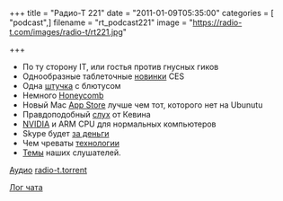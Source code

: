 +++
title = "Радио-Т 221"
date = "2011-01-09T05:35:00"
categories = [ "podcast",]
filename = "rt_podcast221"
image = "https://radio-t.com/images/radio-t/rt221.jpg"

+++

- По ту сторону IT, или гостья против гнусных гиков
- Однообразные таблеточные [новинки](http://www.bgr.com/2011/01/07/the-best-of-ces-2011-so-far/) CES
- Одна [штучка](http://www.bgr.com/2011/01/07/hands-on-with-blackberry-playbook-bridge-video/) с блютусом
- Немного [Honeycomb](http://www.bgr.com/2011/01/05/google-releases-android-3-0-honeycomb-video/)
- Новый Mac [App Store](http://www.readwriteweb.com/archives/apples_new_mac_app_store_our_first_impressions.php) лучше чем тот, которого нет на Ubunutu
- Правдоподобный [слух](http://techcrunch.com/2011/01/07/yet-another-kevin-rose-rumor-ipad-2-coming-in-3-4-weeks/) от Кевина
- [NVIDIA](http://www.osnews.com/story/24209/NVIDIA_Announces_ARM_CPU_for_Desktop_Server_HPC) и ARM CPU для нормальных компьютеров
- Skype будет [за деньги](http://techcrunch.com/2011/01/06/skype-adds-group-video-calling-to-enterprise-offering/)
- Чем чреваты [технологии](http://www.switched.com/2011/01/04/technology-physically-addictive-information-deprivation-disorder/)
- [Темы](http://radio-t.com/temi_dlja_vipuskov/temy-dlya-221/) наших слушателей.

[Аудио](http://archive.rucast.net/radio-t/media/rt_podcast221.mp3)
[radio-t.torrent](http://www.radio-t.com/torrents/rt_podcast221.mp3.torrent)

[Лог чата](http://chat.radio-t.com/logs/radio-t-221.html)
<audio src="http://archive.rucast.net/radio-t/media/rt_podcast221.mp3" preload="none"></audio>